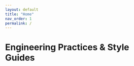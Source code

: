 ```yaml
---
layout: default
title: "Home"
nav_order: 1
permalink: /
---
```


# Engineering Practices & Style Guides
